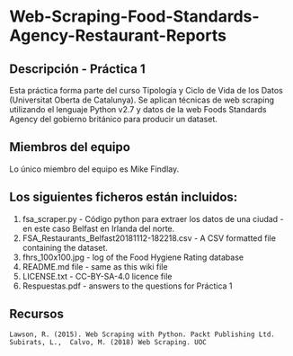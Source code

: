 # Web-Scraping-Food-Standards-Agency-Restaurant-Reports

## Descripción - Práctica 1

Esta práctica forma parte del curso Tipología y Ciclo de Vida de los Datos (Universitat Oberta de Catalunya). Se aplican técnicas de web scraping utilizando el lenguaje Python v2.7 y datos de la web Foods Standards Agency del gobierno británico para producir un dataset.

## Miembros del equipo

Lo único miembro del equipo es Mike Findlay.


## Los siguientes ficheros están incluidos:

1. fsa_scraper.py - Código python para extraer los datos de una ciudad - en este caso Belfast en Irlanda del norte.
1. FSA_Restaurants_Belfast20181112-182218.csv - A CSV formatted file containing the dataset.
1. fhrs_100x100.jpg - log of the Food Hygiene Rating database
1. README.md file - same as this wiki file
1. LICENSE.txt - CC-BY-SA-4.0 licence file
1. Respuestas.pdf - answers to the questions for Práctica 1

## Recursos

    Lawson, R. (2015). Web Scraping with Python. Packt Publishing Ltd.
    Subirats, L.,  Calvo, M. (2018) Web Scraping. UOC
